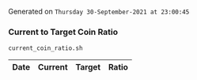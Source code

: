 Generated on `Thursday 30-September-2021 at 23:00:45`

### Current to Target Coin Ratio
`current_coin_ratio.sh`

Date|Current|Target|Ratio
---|---|---|---
